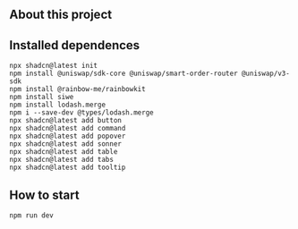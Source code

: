 ## About this project

## Installed dependences

```
npx shadcn@latest init
npm install @uniswap/sdk-core @uniswap/smart-order-router @uniswap/v3-sdk
npm install @rainbow-me/rainbowkit
npm install siwe
npm install lodash.merge
npm i --save-dev @types/lodash.merge
npx shadcn@latest add button
npx shadcn@latest add command
npx shadcn@latest add popover
npx shadcn@latest add sonner
npx shadcn@latest add table
npx shadcn@latest add tabs
npx shadcn@latest add tooltip

```

## How to start

```
npm run dev
```
